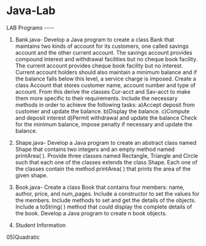 # Java-Lab
LAB Programs ----

01) Bank.java-
Develop a Java program to create a class Bank that maintains two kinds of account for its customers, one called savings account and the other current account. The savings account provides compound interest and withdrawal facilities but no cheque book facility. The current account provides cheque book facility but no interest. Current account holders should also maintain a minimum balance and if the balance falls below this level, a service charge is imposed.
Create a class Account that stores customer name, account number and type of account. From this derive the classes Cur-acct and Sav-acct to make them more specific to their requirements. Include the necessary methods in order to achieve the following tasks:
a)Accept deposit from customer and update the balance.
b)Display the balance.
c)Compute and deposit interest
d)Permit withdrawal and update the balance
Check for the minimum balance, impose penalty if necessary and update the balance.


2) Shape.java-
Develop a Java program to create an abstract class named Shape that contains two integers and an empty method named printArea( ). Provide three classes named Rectangle, Triangle and Circle such that each one of the classes extends the class Shape. Each one of the classes contain the method printArea( ) that prints the area of the given shape.

03) Book.java-
Create a class Book that contains four members: name,  author, price, and num_pages. Include a constructor to set the values for the 
members. Include methods to set and get the details of the objects. Include a  toString( ) method that could display the complete details of the book. Develop  a Java program to create n book objects.

04) Student Information
   
05)Quadratic  
